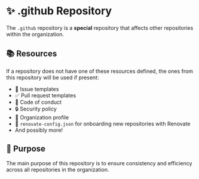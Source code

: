 # ✨ .github Repository

The `.github` repository is a **special** repository that affects other repositories within the organization.

## 📚 Resources

If a repository does not have one of these resources defined, the ones from this repository will be used if present:
- 📝 Issue templates
- ✅ Pull request templates
- 📜 Code of conduct
- 🔒 Security policy
- 🏢 Organization profile
- 🔧 `renovate-config.json` for onboarding new repositories with Renovate
- And possibly more!

## 🎯 Purpose

The main purpose of this repository is to ensure consistency and efficiency across all repositories in the organization.
